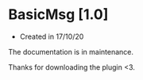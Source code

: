 # BasicMsg [1.0]
- Created in 17/10/20

The documentation is in maintenance.

Thanks for downloading the plugin <3.

